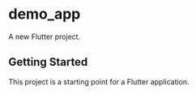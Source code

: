# demo_app

A new Flutter project.

## Getting Started

This project is a starting point for a Flutter application.

